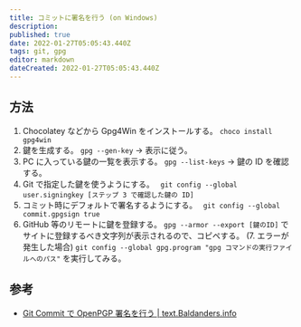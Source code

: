 ```yaml
---
title: コミットに署名を行う (on Windows)
description: 
published: true
date: 2022-01-27T05:05:43.440Z
tags: git, gpg
editor: markdown
dateCreated: 2022-01-27T05:05:43.440Z
---
```


## 方法
1. Chocolatey などから Gpg4Win をインストールする。
`choco install gpg4win`
2. 鍵を生成する。
`gpg --gen-key` → 表示に従う。
3. PC に入っている鍵の一覧を表示する。
`gpg --list-keys` → 鍵の ID を確認する。
4. Git で指定した鍵を使うようにする。 
`git config --global user.signingkey [ステップ 3 で確認した鍵の ID]`
5. コミット時にデフォルトで署名するようにする。 
`git config --global commit.gpgsign true`
6. GitHub 等のリモートに鍵を登録する。
`gpg --armor --export [鍵のID]` でサイトに登録するべき文字列が表示されるので、コピペする。
(7. エラーが発生した場合)
`git config --global gpg.program "gpg コマンドの実行ファイルへのパス"` を実行してみる。

## 参考
* [Git Commit で OpenPGP 署名を行う | text.Baldanders.info](https://text.baldanders.info/openpgp/git-commit-with-openpgp-signature/)
